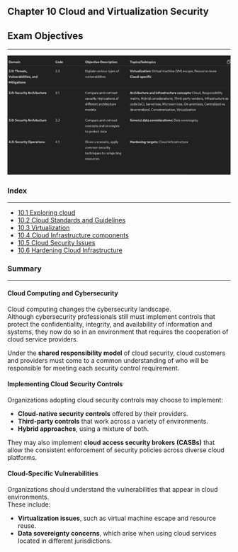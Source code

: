 ##  Chapter 10 Cloud and Virtualization Security

## Exam Objectives
---
![Pasted image 20251008080352.png](../images/Pasted%20image%2020251008080352.png)

### Index
---
- [10.1 Exploring cloud](index/10.1%20Exploring%20cloud.md)
- [10.2 Cloud Standards and Guidelines](index/10.2%20Cloud%20Standards%20and%20Guidelines.md)
- [10.3 Virtualization](index/10.3%20Virtualization.md)
- [10.4 Cloud Infrastructure components](index/10.4%20Cloud%20Infrastructure%20components.md)
- [10.5 Cloud Security Issues](index/10.5%20Cloud%20Security%20Issues.md)
- [10.6 Hardening Cloud Infrastructure](index/10.6%20Hardening%20Cloud%20Infrastructure.md)


### Summary 
---
#### Cloud Computing and Cybersecurity  

Cloud computing changes the cybersecurity landscape.  
Although cybersecurity professionals still must implement controls that protect the confidentiality, integrity, and availability of information and systems, they now do so in an environment that requires the cooperation of cloud service providers.  

Under the **shared responsibility model** of cloud security, cloud customers and providers must come to a common understanding of who will be responsible for meeting each security control requirement.  

#### Implementing Cloud Security Controls  

Organizations adopting cloud security controls may choose to implement:  
- **Cloud-native security controls** offered by their providers.  
- **Third-party controls** that work across a variety of environments.  
- **Hybrid approaches**, using a mixture of both.  

They may also implement **cloud access security brokers (CASBs)** that allow the consistent enforcement of security policies across diverse cloud platforms.  


#### Cloud-Specific Vulnerabilities  

Organizations should understand the vulnerabilities that appear in cloud environments.  
These include:  
- **Virtualization issues**, such as virtual machine escape and resource reuse.  
- **Data sovereignty concerns**, which arise when using cloud services located in different jurisdictions.  

